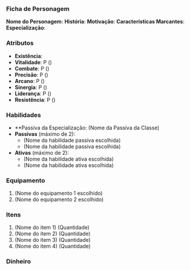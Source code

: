 ### **Ficha de Personagem**
**Nome do Personagem**: 
**História**: 
**Motivação**: 
**Características Marcantes**: 
**Especialização**:

### **Atributos**
- **Existência**:
- **Vitalidade**: P ()
- **Combate**: P ()
- **Precisão**: P ()
- **Arcano**: P ()
- **Sinergia**: P ()
- **Liderança**: P ()
- **Resistência**: P ()

### **Habilidades**
- **Passiva da Especialização: (Nome da Passiva da Classe)
- **Passivas** (máximo de 2):
    - (Nome da habilidade passiva escolhida)
    - (Nome da habilidade passiva escolhida)
- **Ativas** (máximo de 2):
    - (Nome da habilidade ativa escolhida)
    - (Nome da habilidade ativa escolhida)

### **Equipamento**
1. (Nome do equipamento 1 escolhido)
2. (Nome do equipamento 2 escolhido)

### **Itens**
1. (Nome do item 1) (Quantidade)
2. (Nome do item 2) (Quantidade)
3. (Nome do item 3) (Quantidade)
4. (Nome do item 4) (Quantidade)

### **Dinheiro**